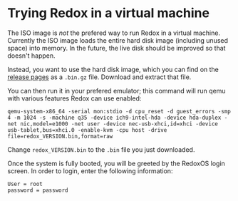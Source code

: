 Trying Redox in a virtual machine
=================================

The ISO image is *not* the prefered way to run Redox in a virtual machine. Currently the ISO image loads the entire hard disk image (including unused space) into memory. In the future, the live disk should be improved so that doesn't happen.

Instead, you want to use the hard disk image, which you can find on the [release pages](https://gitlab.redox-os.org/redox-os/redox/tags) as a `.bin.gz` file. Download and extract that file.

You can then run it in your prefered emulator; this command will run qemu with various features Redox can use enabled:

```
qemu-system-x86_64 -serial mon:stdio -d cpu_reset -d guest_errors -smp 4 -m 1024 -s -machine q35 -device ich9-intel-hda -device hda-duplex -net nic,model=e1000 -net user -device nec-usb-xhci,id=xhci -device usb-tablet,bus=xhci.0 -enable-kvm -cpu host -drive file=redox_VERSION.bin,format=raw
```

Change `redox_VERSION.bin` to the `.bin` file you just downloaded.

Once the system is fully booted, you will be greeted by the RedoxOS login screen. In order to login, enter the following information:

```
User = root
password = password
```
